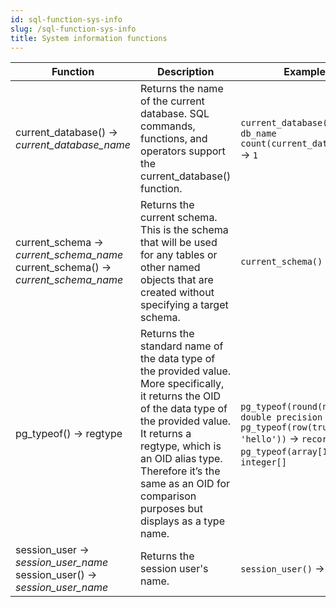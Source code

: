 ```yaml
---
id: sql-function-sys-info
slug: /sql-function-sys-info
title: System information functions
---
```


|Function|Description|Example|
|---|---|---|
| current_database() → *current_database_name* |Returns the name of the current database. SQL commands, functions, and operators support the current_database() function.|`current_database()` → `db_name` <br /> `count(current_database())` → `1`|
| current_schema → *current_schema_name* <br /> current_schema() → *current_schema_name* |Returns the current schema. This is the schema that will be used for any tables or other named objects that are created without specifying a target schema.|`current_schema()` → `public`|
| pg_typeof() → regtype |Returns the standard name of the data type of the provided value. <br /> More specifically, it returns the OID of the data type of the provided value. It returns a regtype, which is an OID alias type. Therefore it’s the same as an OID for comparison purposes but displays as a type name.|`pg_typeof(round(null))` → `double precision` <br /> `pg_typeof(row(true, 1, 'hello'))` → `record` <br /> `pg_typeof(array[1, 2])` → `integer[]`|
| session_user → *session_user_name* <br /> session_user() → *session_user_name* |Returns the session user's name.|`session_user()` → `root`|
